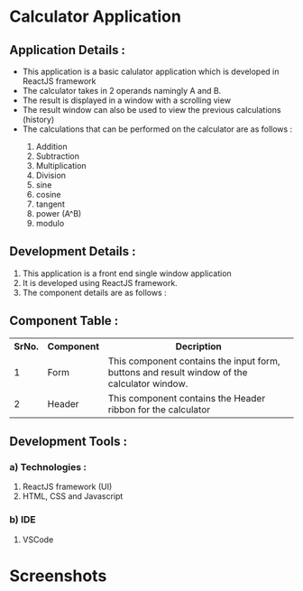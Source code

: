 # Calculator Application

## Application Details : 

<ul>
  <li>This application is a basic calulator application which is developed in ReactJS framework</li>
  <li>The calculator takes in 2 operands namingly A and B.</li>
  <li>The result is displayed in a window with a scrolling view</li>
  <li>The result window can also be used to view the previous calculations (history)</li>
  <li>The calculations that can be performed on the calculator are as follows : </li>
  <ol type="1">
    <li>Addition</li>
    <li>Subtraction</li>
    <li>Multiplication</li>
    <li>Division</li>
    <li>sine</li>
    <li>cosine</li>
    <li>tangent</li>
    <li>power (A^B)</li>
    <li>modulo</li>
  </ol>
</ul>

## Development Details : 

1. This application is a front end single window application
2. It is developed using ReactJS framework.
3. The component details are as follows : 

## Component Table :

<table>
  <tr>
    <th>SrNo.</th>
    <th>Component</th>
    <th>Decription</th>
  </tr>
  <tr>
    <td>1</td>
    <td>Form</td>
    <td>This component contains the input form, buttons and result window of the calculator window.</td>
  </tr>
  <tr>
    <td>2</td>
    <td>Header</td>
    <td>This component contains the Header ribbon for the calculator</td>
  </tr>
</table>

## Development Tools :

### a) Technologies : 
1. ReactJS framework (UI)
2. HTML, CSS and Javascript

### b) IDE
1. VSCode

# Screenshots

